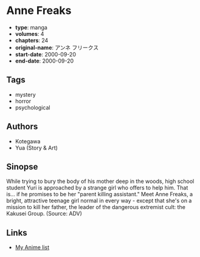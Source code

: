 # Anne Freaks

-   **type**: manga
-   **volumes**: 4
-   **chapters**: 24
-   **original-name**: アンネ フリークス
-   **start-date**: 2000-09-20
-   **end-date**: 2000-09-20

## Tags

-   mystery
-   horror
-   psychological

## Authors

-   Kotegawa
-   Yua (Story & Art)

## Sinopse

While trying to bury the body of his mother deep in the woods, high school student Yuri is approached by a strange girl who offers to help him. That is... if he promises to be her "parent killing assistant." Meet Anne Freaks, a bright, attractive teenage girl normal in every way - except that she's on a mission to kill her father, the leader of the dangerous extremist cult: the Kakusei Group. (Source: ADV)

## Links

-   [My Anime list](https://myanimelist.net/manga/296/Anne_Freaks)
